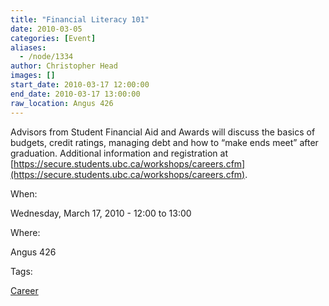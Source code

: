 ```yaml
---
title: "Financial Literacy 101"
date: 2010-03-05
categories: [Event]
aliases:
  - /node/1334
author: Christopher Head
images: []
start_date: 2010-03-17 12:00:00
end_date: 2010-03-17 13:00:00
raw_location: Angus 426
---
```


Advisors from Student Financial Aid and Awards will discuss the basics of budgets, credit ratings, managing debt and how to “make ends meet” after graduation. Additional information and registration at [https://secure.students.ubc.ca/workshops/careers.cfm](https://secure.students.ubc.ca/workshops/careers.cfm).

When: 

Wednesday, March 17, 2010 - 12:00 to 13:00

Where: 

Angus 426

Tags: 

[Career](/career)
